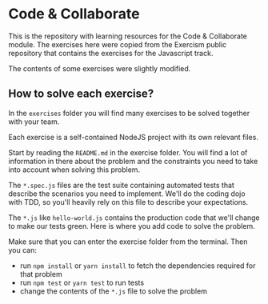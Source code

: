 # Code & Collaborate

This is the repository with learning resources for the Code & Collaborate module. The exercises here were copied from the Exercism public repository that contains the exercises for the Javascript track.

The contents of some exercises were slightly modified.

## How to solve each exercise?
In the `exercises` folder you will find many exercises to be solved together with your team.

Each exercise is a self-contained NodeJS project with its own relevant files.

Start by reading the `README.md` in the exercise folder. You will find a lot of information in there about the problem and the constraints you need to take into account when solving this problem.

The `*.spec.js` files are the test suite containing automated tests that describe the scenarios you need to implement. We'll do the coding dojo with TDD, so you'll heavily rely on this file to describe your expectations.

The `*.js` like `hello-world.js` contains the production code that we'll change to make our tests green. Here is where you add code to solve the problem.

Make sure that you can enter the exercise folder from the terminal. Then you can:
- run `npm install` or `yarn install` to fetch the dependencies required for that problem
- run `npm test` or `yarn test` to run tests
- change the contents of the `*.js` file to solve the problem

